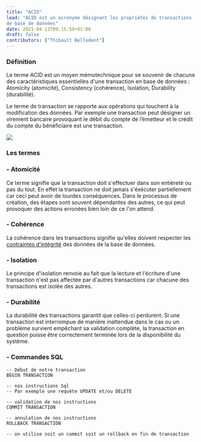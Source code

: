 ```yaml
---
title: "ACID"
lead: "ACID est un acronyme désignant les propriétés de transactions
de base de données"
date: 2021-04-13T09:15:59+01:00
draft: false
contributors: ["Thibault Belledent"]
---
```

<div style="text-align: left">

### Définition

Le terme ACID est un moyen mémotechnique pour se souvenir
de chacune des caractéristiques essentielles d'une transaction en
base de données : Atomicity (atomicité), Consistency (cohérence),
Isolation, Durability (durabilité).

Le terme de transaction se rapporte aux opérations qui
touchent à la modification des données.
Par exemple une transaction peut désigner un virement bancaire
provoquant le débit du compte de l’émetteur et le crédit du compte
du bénéficiaire est une transaction.

</div>

<img style="max-height: 300px" src="https://blog.cellenza.com/wp-content/uploads/2013/11/acid1.jpg">

<div style="text-align: left">

### Les termes

### - Atomicité
  Ce terme signifie que la transaction doit s'effectuer dans
  son entièreté ou pas du tout. En effet la transaction ne
  doit jamais s'éxécuter partiellement car ceci peut avoir
  de lourdes conséquences. Dans le processus de création,
  des étapes sont souvent dépendantes des autres, ce qui peut
  provoquer des actions erronées bien loin de ce l'on attend.

### - Cohérence
  La cohérence dans les transactions signifie qu'elles doivent
  respecter les [contraintes d’intégrité](https://fr.wikipedia.org/wiki/Contrainte_d%27int%C3%A9grit%C3%A9)
  des données de la base de données.

### - Isolation

  Le principe d'isolation renvoie au fait que la lecture et
  l'écriture d'une transaction n'est pas affectée par d'autres
  transactions car chacune des transactions est isolée des autres.

### - Durabilité

  La durabilité des transactions garantit que celles-ci perdurent.
  Si une transaction est interrompue de manière inattendue dans le cas ou
  un problème survient empêchant sa validation complète,
  la transaction en question puisse être correctement terminée
  lors de la disponibilité du système.

### - Commandes SQL

```
-- Début de notre transaction
BEGIN TRANSACTION

-- nos instructions Sql
-- Par exemple une requête UPDATE et/ou DELETE

-- validation de nos instructions
COMMIT TRANSACTION

-- annulation de nos instructions
ROLLBACK TRANSACTION

-- on utilise soit un commit soit un rollback en fin de transaction
```

</div>
